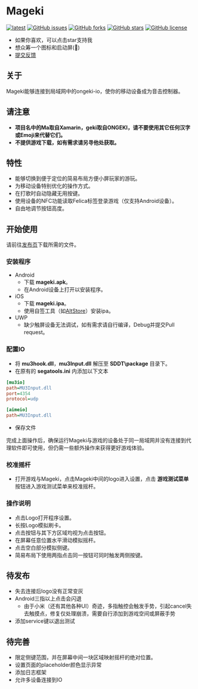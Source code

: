 # Mageki
[![latest](https://img.shields.io/github/v/release/sanheiii/mageki.svg?style=plastic)](https://github.com/Sanheiii/Mageki/releases/latest)
[![GitHub issues](https://img.shields.io/github/issues/Sanheiii/Mageki?style=plastic)](https://github.com/Sanheiii/Mageki/issues)
[![GitHub forks](https://img.shields.io/github/forks/Sanheiii/Mageki?style=plastic)](https://github.com/Sanheiii/Mageki/network)
[![GitHub stars](https://img.shields.io/github/stars/Sanheiii/Mageki?style=plastic)](https://github.com/Sanheiii/Mageki/stargazers)
[![GitHub license](https://img.shields.io/github/license/Sanheiii/Mageki?style=plastic)](https://github.com/Sanheiii/Mageki/blob/master/LICENSE)
- 如果你喜欢，可以点击star支持我
- 想众筹一个图标和启动屏(🍑)
- [提交反馈](https://github.com/Sanheiii/Mageki/issues/new/choose)
## 关于
Mageki能够连接到局域网中的ongeki-io，使你的移动设备成为音击控制器。
## 请注意
- __项目名中的Ma取自Xamarin，geki取自ONGEKI，请不要使用其它任何汉字或Emoji来代替它们。__
- __不提供游戏下载，如有需求请另寻他处获取。__
## 特性
- 能够切换到便于定位的简易布局方便小屏玩家的游玩。
- 为移动设备特别优化的操作方式。
- 在打歌时自动隐藏无用按键。
- 使用设备的NFC功能读取Felica标签登录游戏（仅支持Android设备）。
- 自由地调节按钮高度。
## 开始使用
请前往[发布页](https://github.com/Sanheiii/Mageki/releases)下载所需的文件。
### 安装程序
- Android
  - 下载 __mageki.apk__。
  - 在Android设备上打开以安装程序。
- iOS
  - 下载 __mageki.ipa__。
  - 使用自签工具（如[AltStore](https://altstore.io/)）安装ipa。
- UWP
  - 缺少触屏设备无法调试，如有需求请自行编译，Debug并提交Pull request。
### 配置IO
- 将 __mu3hook.dll__，__mu3Input.dll__ 解压至 __SDDT\package__ 目录下。
- 在原有的 __segatools.ini__ 内添加以下文本
```ini
[mu3io]
path=MU3Input.dll
port=4354
protocol=udp

[aimeio]
path=MU3Input.dll
```
- 保存文件

完成上面操作后，确保运行Mageki与游戏的设备处于同一局域网并没有连接到代理软件即可使用，但仍需一些额外操作来获得更好游戏体验。
### 校准摇杆
- 打开游戏与Mageki，点击Mageki中间的logo进入设置，点击 __游戏测试菜单__ 按钮进入游戏测试菜单来校准摇杆。

### 操作说明
- 点击Logo打开程序设置。
- 长按Logo模拟刷卡。
- 点击按钮与其下方区域均视为点击按钮。
- 在屏幕任意位置水平滑动模拟摇杆。
- 点击空白部分模拟侧键。
- 简易布局下使用两指点击同一按钮可同时触发两侧按键。
## 待发布
- 失去连接后logo没有正常变灰
- Android三指以上点击会闪退
  - 由于小米（还有其他各种UI）奇迹，多指触控会触发手势，引起cancel失去触摸点，修复仅处理崩溃，需要自行添加到游戏空间或屏蔽手势
- 添加service键以退出测试
## 待完善
- 限定侧键范围，并在屏幕中间一块区域映射摇杆的绝对位置。
- 设置页面的placeholder颜色显示异常
- 添加日志框架
- 允许多设备连接到IO
